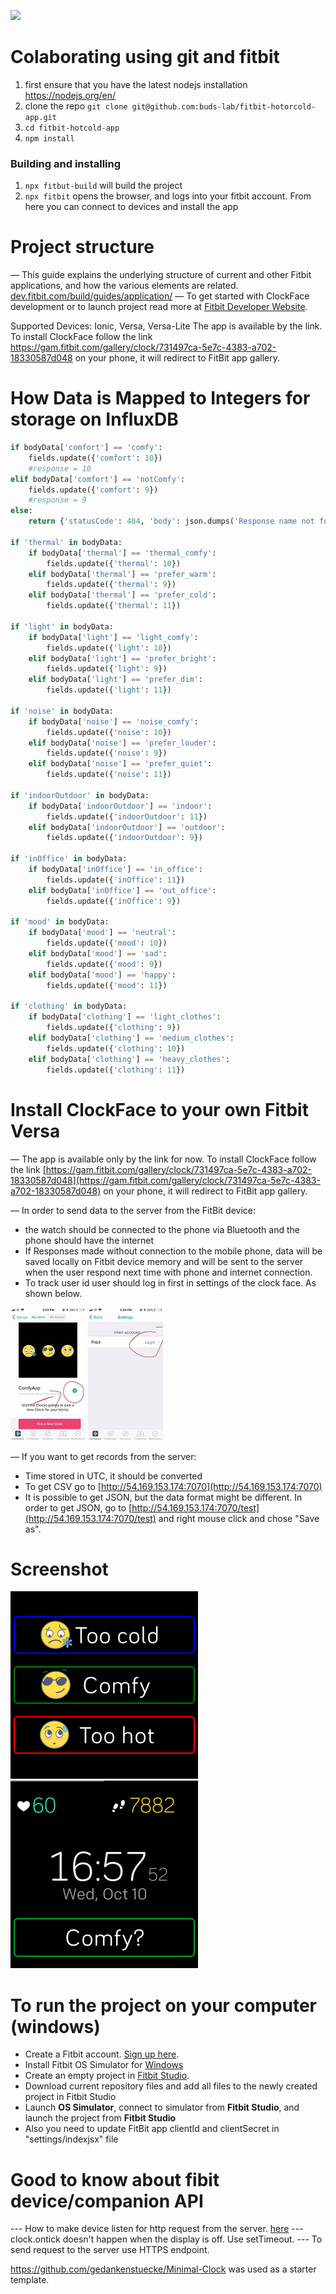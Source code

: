 [![](http://www.budslab.org/buds-lab.github.io/budslab_banner.png)](http://www.budslab.org/)

# Colaborating using git and fitbit

1. first ensure that you have the latest nodejs installation https://nodejs.org/en/
2. clone the repo `git clone git@github.com:buds-lab/fitbit-hotorcold-app.git`
3. `cd fitbit-hotcold-app`
4. `npm install`

### Building and installing

1. `npx fitbut-build` will build the project
2. `npx fitbit` opens the browser, and logs into your fitbit account. From here you can connect to devices and install the app


# Project structure
— This guide explains the underlying structure of current and other Fitbit applications, and how the various elements are related. [dev.fitbit.com/build/guides/application/](https://dev.fitbit.com/build/guides/application/)
— To get started with ClockFace development or to launch project read more at [Fitbit Developer Website](https://dev.fitbit.com/getting-started/). 


Supported Devices: Ionic, Versa, Versa-Lite
The app is available by the link. To install ClockFace follow the link https://gam.fitbit.com/gallery/clock/731497ca-5e7c-4383-a702-18330587d048 on your phone, it will redirect to FitBit app gallery.

# How Data is Mapped to Integers for storage on InfluxDB

```python
if bodyData['comfort'] == 'comfy':
    fields.update({'comfort': 10})
    #response = 10
elif bodyData['comfort'] == 'notComfy':
    fields.update({'comfort': 9})
    #response = 9
else:
    return {'statusCode': 404, 'body': json.dumps('Response name not found')}

if 'thermal' in bodyData:
    if bodyData['thermal'] == 'thermal_comfy':
        fields.update({'thermal': 10})
    elif bodyData['thermal'] == 'prefer_warm':
        fields.update({'thermal': 9})
    elif bodyData['thermal'] == 'prefer_cold':
        fields.update({'thermal': 11})

if 'light' in bodyData:
    if bodyData['light'] == 'light_comfy':
        fields.update({'light': 10})
    elif bodyData['light'] == 'prefer_bright':
        fields.update({'light': 9})
    elif bodyData['light'] == 'prefer_dim':
        fields.update({'light': 11})

if 'noise' in bodyData:
    if bodyData['noise'] == 'noise_comfy':
        fields.update({'noise': 10})
    elif bodyData['noise'] == 'prefer_louder':
        fields.update({'noise': 9})
    elif bodyData['noise'] == 'prefer_quiet':
        fields.update({'noise': 11})

if 'indoorOutdoor' in bodyData:
    if bodyData['indoorOutdoor'] == 'indoor':
        fields.update({'indoorOutdoor': 11})
    elif bodyData['indoorOutdoor'] == 'outdoor':
        fields.update({'indoorOutdoor': 9})

if 'inOffice' in bodyData:
    if bodyData['inOffice'] == 'in_office':
        fields.update({'inOffice': 11})
    elif bodyData['inOffice'] == 'out_office':
        fields.update({'inOffice': 9})

if 'mood' in bodyData:
    if bodyData['mood'] == 'neutral':
        fields.update({'mood': 10})
    elif bodyData['mood'] == 'sad':
        fields.update({'mood': 9})
    elif bodyData['mood'] == 'happy':
        fields.update({'mood': 11})

if 'clothing' in bodyData:
    if bodyData['clothing'] == 'light_clothes':
        fields.update({'clothing': 9})
    elif bodyData['clothing'] == 'medium_clothes':
        fields.update({'clothing': 10})
    elif bodyData['clothing'] == 'heavy_clothes':
        fields.update({'clothing': 11})
```

# Install  ClockFace to your own Fitbit Versa

— The app is available only by the link for now. To install ClockFace follow the link [https://gam.fitbit.com/gallery/clock/731497ca-5e7c-4383-a702-18330587d048](https://gam.fitbit.com/gallery/clock/731497ca-5e7c-4383-a702-18330587d048) on your phone, it will redirect to FitBit app gallery.

— In order to send data to the server from the FitBit device:
- the watch should be connected to the phone via Bluetooth and the phone should have the internet
- If Responses made without connection to the mobile phone, data will be saved locally on Fitbit device memory and will be sent to the server when the user respond next time with phone and internet connection.
- To track user id user should log in first in settings of the clock face. As shown below.

![screen-example](./screen/image3.jpg)
![screen-example](./screen/image4.jpg)

— If you want to get records from the server:
- Time stored in UTC, it should be converted
- To get CSV go to [http://54.169.153.174:7070](http://54.169.153.174:7070)
- It is possible to get JSON, but the data format might be different. In order to get JSON, go to [http://54.169.153.174:7070/test](http://54.169.153.174:7070/test) and right mouse click and chose "Save as".

# Screenshot
![screen-example](./screen/image1.png)
![screen-example](./screen/image2.png)
# To run the project on your computer (windows)
  - Create a Fitbit account. [Sign up here](https://www.fitbit.com/signup).
  - Install Fitbit OS Simulator for [Windows](https://simulator-updates.fitbit.com/download/latest/win)
  - Create an empty project in [Fitbit Studio](https://studio.fitbit.com/projects).
  - Download current repository files and add all files to the newly created project in Fitbit Studio
  - Launch **OS Simulator**, connect to simulator from **Fitbit Studio**, and launch the project from **Fitbit Studio**
  - Also you need to update FitBit app clientId and clientSecret in "settings/indexjsx" file
# Good to know about fibit device/companion API
--- How to make device listen for http request from the server.  [here](https://community.fitbit.com/t5/SDK-Development/How-to-make-device-listen-for-http-request-from-the-server/td-p/2963102)
--- clock.ontick doesn't happen when the display is off. Use setTimeout.
--- To send request to the server use HTTPS endpoint.

https://github.com/gedankenstuecke/Minimal-Clock was used as a starter template.

